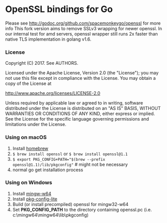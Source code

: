 # OpenSSL bindings for Go

Please see http://godoc.org/github.com/spacemonkeygo/openssl for more info
This fork version aims to remove SSLv3 wrapping for newer openssl.
In our internal test for amd servers, openssl wrapper still runs 2x faster than native TLS implementation in golang v1.6.

### License

Copyright (C) 2017. See AUTHORS.

Licensed under the Apache License, Version 2.0 (the "License");
you may not use this file except in compliance with the License.
You may obtain a copy of the License at

  http://www.apache.org/licenses/LICENSE-2.0

Unless required by applicable law or agreed to in writing, software
distributed under the License is distributed on an "AS IS" BASIS,
WITHOUT WARRANTIES OR CONDITIONS OF ANY KIND, either express or implied.
See the License for the specific language governing permissions and
limitations under the License.

### Using on macOS
1. Install [homebrew](http://brew.sh/)
2. `$ brew install openssl` or `$ brew install openssl@1.1`
3. `$ export PKG_CONFIG+PATH="$(brew --prefix openssl@1.1)/lib/pkgconfig"` # might not be necessary
4. normal go get installation process

### Using on Windows
1. Install [mingw-w64](http://mingw-w64.sourceforge.net/)
2. Install [pkg-config-lite](http://sourceforge.net/projects/pkgconfiglite)
3. Build (or install precompiled) openssl for mingw32-w64
4. Set __PKG\_CONFIG\_PATH__ to the directory containing openssl.pc
   (i.e. c:\mingw64\mingw64\lib\pkgconfig)

